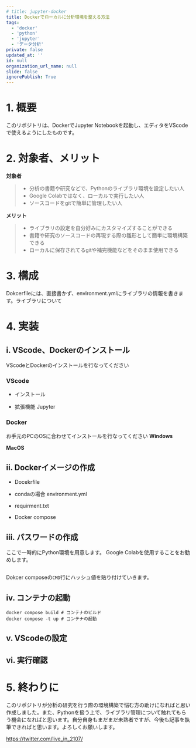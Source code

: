 ```yaml
---
# title: jupyter-docker
title: Dockerでローカルに分析環境を整える方法
tags:
  - 'docker'
  - 'python'
  - 'jupyter'
  - 'データ分析'
private: false
updated_at: ''
id: null
organization_url_name: null
slide: false
ignorePublish: True
---
```

# 1. 概要
このリポジトリは、DockerでJupyter Notebookを起動し、エディタをVScodeで使えるようにしたものです。

<!-- https://github.com/ShotaArima -->

# 2. 対象者、メリット
**対象者**
>- 分析の書籍や研究などで、Pythonのライブラリ環境を設定したい人
>- Google Colabではなく、ローカルで実行したい人
>- ソースコードをgitで簡単に管理したい人

**メリット**
>- ライブラリの設定を自分好みにカスタマイズすることができる
>- 書籍や研究のソースコードの再現する際の雛形として簡単に環境構築できる
>- ローカルに保存されてるgitや補完機能などをそのまま使用できる

# 3. 構成
Dokcerfileには、直接書かず、environment.ymlにライブラリの情報を書きます。ライブラリについて

# 4. 実装

## i. VScode、Dockerのインストール
VScodeとDockerのインストールを行なってください
### VScode
- インストール


- 拡張機能
Jupyter


### Docker
お手元のPCのOSに合わせてインストールを行なってください
**Windows**


**MacOS**


## ii. Dockerイメージの作成
- Docekrfile

- condaの場合
  environment.yml

- 
  requirment.txt

- Docker compose


## iii. パスワードの作成
ここで一時的にPython環境を用意します。
Google Colabを使用することをお勧めします。
```python

```
Dokcer composeの`CMD`行にハッシュ値を貼り付けていきます。

## iv. コンテナの起動
```shell
docker compose build # コンテナのビルド
docker compose -t up # コンテナの起動
```

## v. VScodeの設定

## vi. 実行確認

# 5. 終わりに
このリポジトリが分析の研究を行う際の環境構築で悩む方の助けになればと思い作成しました。また、Pythonを扱う上で、ライブラリ管理について触れてもらう機会になればと思います。自分自身もまだまだ未熟者ですが、今後も記事を執筆できればと思います。よろしくお願いします。

https://twitter.com/live_in_2107/
